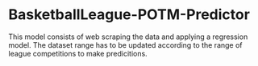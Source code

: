 # BasketballLeague-POTM-Predictor
This model consists of web scraping the data and applying a regression model.
The dataset range has to be updated according to the range of league competitions to make predicitions.
